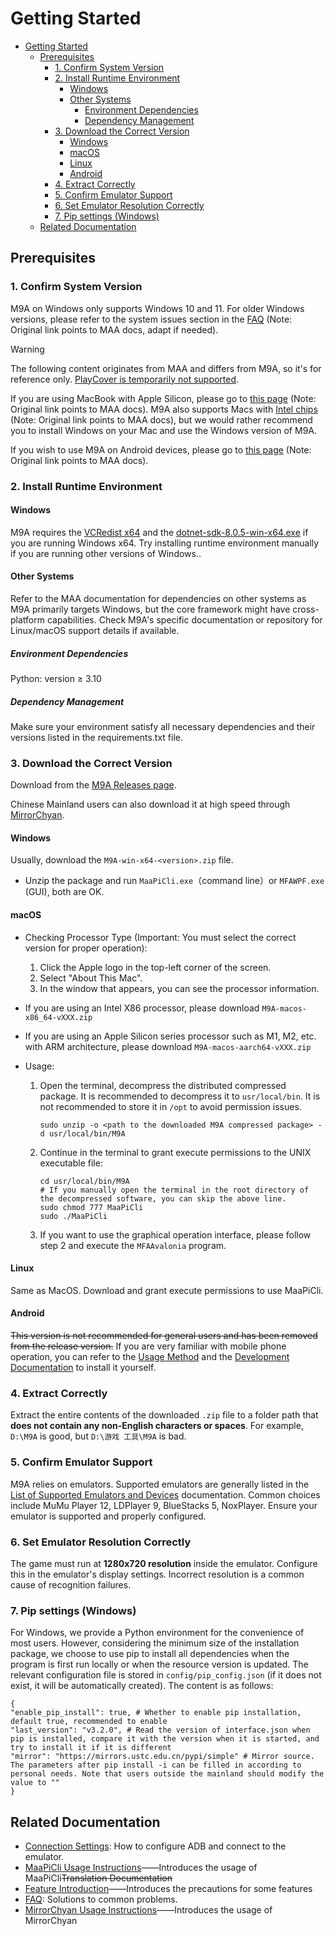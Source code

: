 # Getting Started

- [Getting Started](#getting-started)
  - [Prerequisites](#prerequisites)
    - [1. Confirm System Version](#1-confirm-system-version)
    - [2. Install Runtime Environment](#2-install-runtime-environment)
      - [Windows](#windows)
      - [Other Systems](#other-systems)
        - [Environment Dependencies](#environment-dependencies)
        - [Dependency Management](#dependency-management)
    - [3. Download the Correct Version](#3-download-the-correct-version)
      - [Windows](#windows-1)
      - [macOS](#macos)
      - [Linux](#linux)
      - [Android](#android)
    - [4. Extract Correctly](#4-extract-correctly)
    - [5. Confirm Emulator Support](#5-confirm-emulator-support)
    - [6. Set Emulator Resolution Correctly](#6-set-emulator-resolution-correctly)
    - [7. Pip settings (Windows)](#7-pip-settings-windows)
  - [Related Documentation](#related-documentation)

## Prerequisites

### 1. Confirm System Version

M9A on Windows only supports Windows 10 and 11. For older Windows versions, please refer to the system issues section in the [FAQ](FAQ.md#runtime-library-issues) (Note: Original link points to MAA docs, adapt if needed).

> [!WARNING]
>
> The following content originates from MAA and differs from M9A, so it's for reference only.
> [PlayCover is temporarily not supported](https://github.com/MaaXYZ/MaaFramework/issues/405).

If you are using MacBook with Apple Silicon, please go to [this page](https://maa.plus/docs/zh-cn/manual/device/macos.html#apple-silicon-%E8%8A%AF%E7%89%87) (Note: Original link points to MAA docs).
M9A also supports Macs with [Intel chips](https://maa.plus/docs/zh-cn/manual/device/macos.html#intel-%E8%8A%AF%E7%89%87) (Note: Original link points to MAA docs), but we would rather recommend you to install Windows on your Mac and use the Windows version of M9A.

If you wish to use M9A on Android devices, please go to [this page](https://maa.plus/docs/zh-cn/manual/device/android.html) (Note: Original link points to MAA docs).

### 2. Install Runtime Environment

#### Windows

M9A requires the [VCRedist x64](https://aka.ms/vs/17/release/vc_redist.x64.exe) and the [dotnet-sdk-8.0.5-win-x64.exe](https://download.visualstudio.microsoft.com/download/pr/ba3a1364-27d8-472e-a33b-5ce0937728aa/6f9495e5a587406c85af6f93b1c89295/dotnet-sdk-8.0.404-win-x64.exe) if you are running Windows x64. Try installing runtime environment manually if you are running other versions of Windows..

#### Other Systems

Refer to the MAA documentation for dependencies on other systems as M9A primarily targets Windows, but the core framework might have cross-platform capabilities. Check M9A's specific documentation or repository for Linux/macOS support details if available.

##### Environment Dependencies

Python: version ≥ 3.10

##### Dependency Management

Make sure your environment satisfy all necessary dependencies and their versions listed in the requirements.txt file.

### 3. Download the Correct Version

Download from the [M9A Releases page](https://github.com/MAA1999/M9A/releases).

Chinese Mainland users can also download it at high speed through [MirrorChyan](https://mirrorchyan.com/en/download?rid=M9A).

#### Windows

Usually, download the `M9A-win-x64-<version>.zip` file.

- Unzip the package and run `MaaPiCli.exe`（command line）or `MFAWPF.exe` (GUI), both are OK.

#### macOS

- Checking Processor Type (Important: You must select the correct version for proper operation):

  1. Click the Apple logo in the top-left corner of the screen.
  2. Select "About This Mac".
  3. In the window that appears, you can see the processor information.

- If you are using an Intel X86 processor, please download `M9A-macos-x86_64-vXXX.zip`
- If you are using an Apple Silicon series processor such as M1, M2, etc. with ARM architecture, please download `M9A-macos-aarch64-vXXX.zip`

- Usage:

  1. Open the terminal, decompress the distributed compressed package. It is recommended to decompress it to `usr/local/bin`. It is not recommended to store it in `/opt` to avoid permission issues.

     ```shell
     sudo unzip -o <path to the downloaded M9A compressed package> -d usr/local/bin/M9A
     ```

  2. Continue in the terminal to grant execute permissions to the UNIX executable file:

     ```shell
     cd usr/local/bin/M9A
     # If you manually open the terminal in the root directory of the decompressed software, you can skip the above line.
     sudo chmod 777 MaaPiCli
     sudo ./MaaPiCli
     ```

  3. If you want to use the graphical operation interface, please follow step 2 and execute the `MFAAvalonia` program.
  
#### Linux

Same as MacOS. Download and grant execute permissions to use MaaPiCli.

#### Android

~~This version is not recommended for general users and has been removed from the release version.~~
If you are very familiar with mobile phone operation, you can refer to the [Usage Method](https://github.com/MaaXYZ/MaaFramework/issues/475) and the [Development Documentation](../develop/开发前须知.md) to install it yourself.

### 4. Extract Correctly

Extract the entire contents of the downloaded `.zip` file to a folder path that **does not contain any non-English characters or spaces**. For example, `D:\M9A` is good, but `D:\游戏 工具\M9A` is bad.

### 5. Confirm Emulator Support

M9A relies on emulators. Supported emulators are generally listed in the [List of Supported Emulators and Devices](https://maa.plus/docs/zh-cn/manual/device/) documentation. Common choices include MuMu Player 12, LDPlayer 9, BlueStacks 5, NoxPlayer. Ensure your emulator is supported and properly configured.

### 6. Set Emulator Resolution Correctly

The game must run at **1280x720 resolution** inside the emulator. Configure this in the emulator's display settings. Incorrect resolution is a common cause of recognition failures.

### 7. Pip settings (Windows)

For Windows, we provide a Python environment for the convenience of most users. However, considering the minimum size of the installation package, we choose to use pip to install all dependencies when the program is first run locally or when the resource version is updated. The relevant configuration file is stored in `config/pip_config.json` (if it does not exist, it will be automatically created). The content is as follows:

```jsonc
{
"enable_pip_install": true, # Whether to enable pip installation, default true, recommended to enable
"last_version": "v3.2.0", # Read the version of interface.json when pip is installed, compare it with the version when it is started, and try to install it if it is different
"mirror": "https://mirrors.ustc.edu.cn/pypi/simple" # Mirror source. The parameters after pip install -i can be filled in according to personal needs. Note that users outside the mainland should modify the value to ""
}
```

## Related Documentation

- [Connection Settings](./connection.md): How to configure ADB and connect to the emulator.
- [MaaPiCli Usage Instructions](./MaaPiCli.md)——Introduces the usage of MaaPiCli~~Translation Documentation~~
- [Feature Introduction](./feature.md)——Introduces the precautions for some features
- [FAQ](./faq.md): Solutions to common problems.
- [MirrorChyan Usage Instructions](./MirrorChyan.md)——Introduces the usage of MirrorChyan
